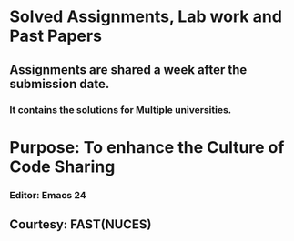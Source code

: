 # Solved Assignments, Lab work and Past Papers
## Assignments are shared a week after the submission date.
### It contains the solutions for Multiple universities.
# Purpose: To enhance the Culture of Code Sharing
### Editor: Emacs 24
## Courtesy: FAST(NUCES)

